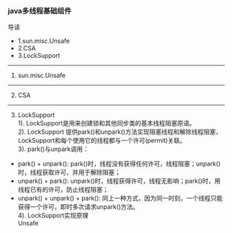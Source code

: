 ### java多线程基础组件

导读
- 1.sun.misc.Unsafe
- 2.CSA
- 3.LockSupport

---

1. sun.misc.Unsafe

---
2. CSA

---

3. LockSupport </br>
1). LockSupport是用来创建锁和其他同步类的基本线程阻塞原语。 </br>
2). LockSupport 提供park()和unpark()方法实现阻塞线程和解除线程阻塞，LockSupport和每个使用它的线程都与一个许可(permit)关联。</br>
3). park()与unpark调用： 
  * park() + unpark(): park()时，线程没有获得任何许可，线程阻塞；unpark()时，线程获取许可，并用于解除阻塞； </br>
  * unpark() + park(): unpark()时，线程获得许可，线程无影响；park()时，用线程已有的许可，防止线程阻塞； </br>
  * unpark() + unpark() + park(): 同上一种方式，因为同一时刻，一个线程只能获得一个许可，即时多次请求unpark()方法。 </br>
4). LockSupport实现原理 </br>
  Unsafe </br>

